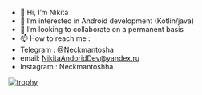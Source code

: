 - 👋 Hi, I’m Nikita
- 👀 I’m interested in Android development (Kotlin/java)
- 💞️ I’m looking to collaborate on a permanent basis
- 📫 How to reach me :
- Telegram : @Neckmantosha
- email: NikitaAndoridDev@yandex.ru
- Instagram : Neckmantoshha

[![trophy](https://github-profile-trophy.vercel.app/?username=CptNeckman)](https://github.com/CptNeckman/github-profile-trophy)


